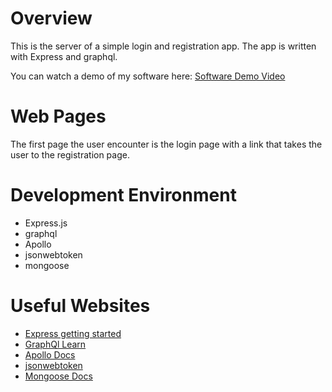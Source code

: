 # Overview

This is the server of a simple login and registration app. The app is written with Express and graphql.

You can watch a demo of my software here: [Software Demo Video](https://youtu.be/rWNbZTcKITw)

# Web Pages

The first page the user encounter is the login page with a link that takes the user to the registration page.

# Development Environment

- Express.js
- graphql
- Apollo
- jsonwebtoken
- mongoose

# Useful Websites

- [Express getting started](https://expressjs.com/en/starter/installing.html)
- [GraphQl Learn](https://graphql.org/learn/)
- [Apollo Docs](https://www.apollographql.com/docs/)
- [jsonwebtoken](https://www.npmjs.com/package/jsonwebtoken)
- [Mongoose Docs](https://mongoosejs.com/docs/)

